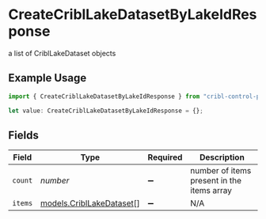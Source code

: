 # CreateCriblLakeDatasetByLakeIdResponse

a list of CriblLakeDataset objects

## Example Usage

```typescript
import { CreateCriblLakeDatasetByLakeIdResponse } from "cribl-control-plane/models/operations";

let value: CreateCriblLakeDatasetByLakeIdResponse = {};
```

## Fields

| Field                                                         | Type                                                          | Required                                                      | Description                                                   |
| ------------------------------------------------------------- | ------------------------------------------------------------- | ------------------------------------------------------------- | ------------------------------------------------------------- |
| `count`                                                       | *number*                                                      | :heavy_minus_sign:                                            | number of items present in the items array                    |
| `items`                                                       | [models.CriblLakeDataset](../../models/cribllakedataset.md)[] | :heavy_minus_sign:                                            | N/A                                                           |